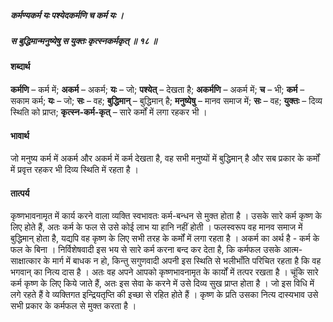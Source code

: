 ##### कर्मण्यकर्म यः पश्येदकर्मणि च कर्म यः ।
##### स बुद्धिमान्मनुष्येषु स युक्तः कृत्स्नकर्मकृत् ॥ १८ ॥

#### शब्दार्थ

**कर्मणि** – कर्म में; **अकर्म** – अकर्म; **यः** – जो; **पश्येत्** – देखता है; **अकर्मणि** – अकर्म में; **च** – भी; **कर्म** – सकाम कर्म; **यः** – जो; **सः** – वह; **बुद्धिमान्** – बुद्धिमान् है; **मनुष्येषु** – मानव समाज में; **सः** – वह; **युक्तः** – दिव्य स्थिति को प्राप्त; **कृत्स्न-कर्म-कृत्** – सारे कर्मों  में लगा रहकर भी ।

#### भावार्थ

जो मनुष्य कर्म में अकर्म और अकर्म में कर्म देखता है, वह सभी मनुष्यों में बुद्धिमान् है और सब प्रकार के कर्मों में प्रवृत्त रहकर भी दिव्य स्थिति में रहता है ।

#### तात्पर्य

कृष्णभावनामृत में कार्य करने वाला व्यक्ति स्वभावतः कर्म-बन्धन से मुक्त होता है । उसके सारे कर्म कृष्ण के लिए होते हैं, अतः कर्म के फल से उसे कोई लाभ या हानि नहीं होती । फलस्वरूप वह मानव समाज में बुद्धिमान् होता है, यद्यपि वह कृष्ण के लिए सभी तरह के कर्मों में लगा रहता है । अकर्म का अर्थ है - कर्म के फल के बिना । निर्विशेषवादी इस भय से सारे कर्म करना बन्द कर देता है, कि कर्मफल उसके आत्म-साक्षात्कार के मार्ग में बाधक न हो, किन्तु सगुणवादी अपनी इस स्थिति से भलीभाँति परिचित रहता है कि वह भगवान् का नित्य दास है । अतः वह अपने आपको कृष्णभावनामृत के कार्यों में तत्पर रखता है । चूंकि सारे कर्म कृष्ण के लिए किये जाते हैं, अतः इस सेवा के करने में उसे दिव्य सुख प्राप्त होता है । जो इस विधि में लगे रहते हैं वे व्यक्तिगत इन्द्रियतृप्ति की इच्छा से रहित होते हैं । कृष्ण के प्रति उसका नित्य दास्यभाव उसे सभी प्रकार के कर्मफल से मुक्त करता है ।